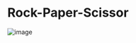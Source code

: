 # Rock-Paper-Scissor
![image](https://github.com/user-attachments/assets/60f6838c-0ebc-47d5-b5bc-1e5ee2adbc7f)
